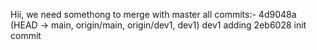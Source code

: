 Hii, we need somethong to merge with master
all commits:-
4d9048a (HEAD -> main, origin/main, origin/dev1, dev1) dev1 adding
2eb6028 init commit

